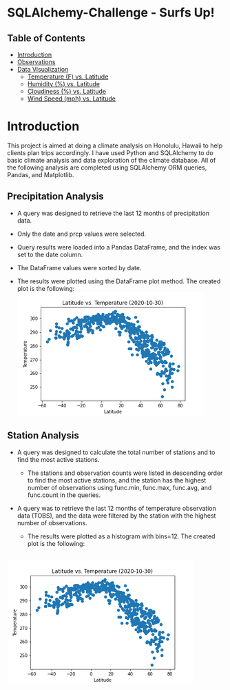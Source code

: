 # SQLAlchemy-Challenge - Surfs Up!

## Table of Contents
  * [Introduction](#introduction)
  * [Observations](#observations)
  * [Data Visualization](#data-visualization)
    * [Temperature (F) vs. Latitude](#temp)
    * [Humidity (%) vs. Latitude](#hum)
    * [Cloudiness (%) vs. Latitude](#clo)
    * [Wind Speed (mph) vs. Latitude](#win)
    

# <a name="introduction">Introduction</a>

This project is aimed at doing a climate analysis on Honolulu, Hawaii to help clients plan trips accordingly. 
I have used Python and SQLAlchemy to do basic climate analysis and data exploration of the climate database. 
All of the following analysis are completed using SQLAlchemy ORM queries, Pandas, and Matplotlib.


## <a name="precipitation">Precipitation Analysis</a>

- A query was designed to retrieve the last 12 months of precipitation data.

- Only the date and prcp values were selected.

- Query results were loaded into a Pandas DataFrame, and the index was set to the date column.

- The DataFrame values were sorted by date.

- The results were plotted using the DataFrame plot method. The created plot is the following:
<br>![image](https://github.com/saif-gorges/python-APIs-challenge/blob/main/latitude_vs_temp.png)

## <a name="station">Station Analysis</a>
- A query was designed to calculate the total number of stations and to find the most active stations.

  - The stations and observation counts were listed in descending order to find the most active stations, and the station has the highest number of observations using func.min, func.max, func.avg, and func.count in the queries.

- A query was to retrieve the last 12 months of temperature observation data (TOBS), and the data were filtered by the station with the highest number of observations.

  - The results were plotted as a histogram with bins=12. The created plot is the following:
  
<br>![image](https://github.com/saif-gorges/python-APIs-challenge/blob/main/latitude_vs_temp.png)

